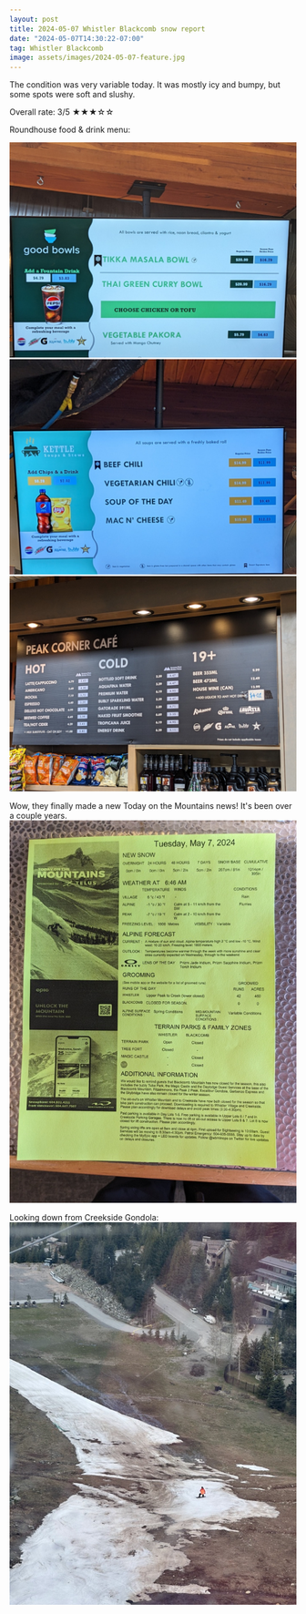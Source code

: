 ```yaml
---
layout: post
title: 2024-05-07 Whistler Blackcomb snow report
date: "2024-05-07T14:30:22-07:00"
tag: Whistler Blackcomb
image: assets/images/2024-05-07-feature.jpg
---
```


The condition was very variable today. It was mostly icy and bumpy, but some spots were soft and slushy.

Overall rate: 3/5 ★★★☆☆

Roundhouse food & drink menu:

![](/assets/images/2024-05-07-roundhouse-menu-1.jpg)
![](/assets/images/2024-05-07-roundhouse-menu-2.jpg)
![](/assets/images/2024-05-07-roundhouse-menu-3.jpg)

Wow, they finally made a new Today on the Mountains news! It's been over a couple years.
![](/assets/images/2024-05-07-today-on-the-mountains.jpg)

Looking down from Creekside Gondola:
![](/assets/images/2024-05-07-creekside-gondola.jpg)
